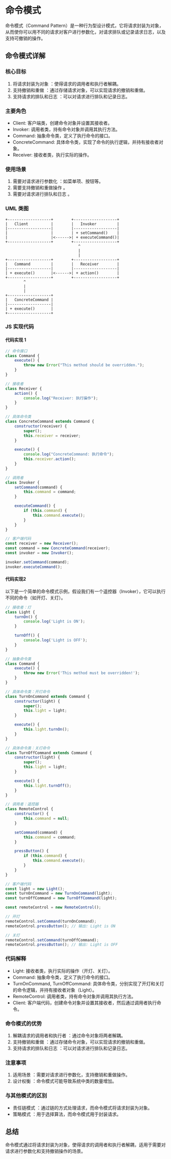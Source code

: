 # 命令模式
命令模式（Command Pattern）是一种行为型设计模式，它将请求封装为对象，从而使你可以用不同的请求对客户进行参数化，对请求排队或记录请求日志，以及支持可撤销的操作。

## 命令模式详解
### 核心目标
1. 将请求封装为对象 ：使得请求的调用者和执行者解耦。
2. 支持撤销和重做 ：通过存储请求对象，可以实现请求的撤销和重做。
3. 支持请求的排队和日志 ：可以对请求进行排队和记录日志。
### 主要角色
- Client: 客户端类，创建命令对象并设置其接收者。
- Invoker: 调用者类，持有命令对象并调用其执行方法。
- Command: 抽象命令类，定义了执行命令的接口。
- ConcreteCommand: 具体命令类，实现了命令的执行逻辑，并持有接收者对象。
- Receiver: 接收者类，执行实际的操作。
### 使用场景
1. 需要对请求进行参数化 ：如菜单项、按钮等。
2. 需要支持撤销和重做操作 。
3. 需要对请求进行排队和日志 。
### UML 类图
```plaintext
+-------------------+        +-------------------+
|   Client          |        |   Invoker         |
|-------------------|        |-------------------|
|                   |        | + setCommand()    |
|                   |<------>| + executeCommand()|
+-------------------+        +-------------------+
                                ^
                                |
                                |
+-------------------+        +-------------------+
|   Command         |        |   Receiver        |
|-------------------|        |-------------------|
| + execute()       |<------>| + action()        |
+-------------------+        +-------------------+
        ^
        |
        |
+-------------------+
|   ConcreteCommand |
|-------------------|
| + execute()       |
+-------------------+
```
### JS 实现代码
#### 代码实现 1
```javascript
// 命令接口
class Command {
    execute() {
        throw new Error("This method should be overridden.");
    }
}

// 接收者
class Receiver {
    action() {
        console.log("Receiver: 执行操作");
    }
}

// 具体命令类
class ConcreteCommand extends Command {
    constructor(receiver) {
        super();
        this.receiver = receiver;
    }

    execute() {
        console.log("ConcreteCommand: 执行命令");
        this.receiver.action();
    }
}

// 调用者
class Invoker {
    setCommand(command) {
        this.command = command;
    }

    executeCommand() {
        if (this.command) {
            this.command.execute();
        }
    }
}

// 客户端代码
const receiver = new Receiver();
const command = new ConcreteCommand(receiver);
const invoker = new Invoker();

invoker.setCommand(command);
invoker.executeCommand();
```

#### 代码实现2
以下是一个简单的命令模式示例，假设我们有一个遥控器（Invoker），它可以执行不同的命令（如开灯、关灯）。
```javascript   
// 接收者：灯
class Light {
    turnOn() {
        console.log('Light is ON');
    }

    turnOff() {
        console.log('Light is OFF');
    }
}

// 抽象命令类
class Command {
    execute() {
        throw new Error('This method must be overridden!');
    }
}

// 具体命令类：开灯命令
class TurnOnCommand extends Command {
    constructor(light) {
        super();
        this.light = light;
    }

    execute() {
        this.light.turnOn();
    }
}

// 具体命令类：关灯命令
class TurnOffCommand extends Command {
    constructor(light) {
        super();
        this.light = light;
    }

    execute() {
        this.light.turnOff();
    }
}

// 调用者：遥控器
class RemoteControl {
    constructor() {
        this.command = null;
    }

    setCommand(command) {
        this.command = command;
    }

    pressButton() {
        if (this.command) {
            this.command.execute();
        }
    }
}

// 客户端代码
const light = new Light();
const turnOnCommand = new TurnOnCommand(light);
const turnOffCommand = new TurnOffCommand(light);

const remoteControl = new RemoteControl();

// 开灯
remoteControl.setCommand(turnOnCommand);
remoteControl.pressButton(); // 输出: Light is ON

// 关灯
remoteControl.setCommand(turnOffCommand);
remoteControl.pressButton(); // 输出: Light is OFF
```

### 代码解释
- Light: 接收者类，执行实际的操作（开灯、关灯）。
- Command: 抽象命令类，定义了执行命令的接口。
- TurnOnCommand, TurnOffCommand: 具体命令类，分别实现了开灯和关灯的命令逻辑，并持有接收者对象（Light）。
- RemoteControl: 调用者类，持有命令对象并调用其执行方法。
- Client: 客户端代码，创建命令对象并设置其接收者，然后通过调用者执行命令。

### 命令模式的优势
1. 解耦请求的调用者和执行者 ：通过命令对象将两者解耦。
2. 支持撤销和重做 ：通过存储命令对象，可以实现请求的撤销和重做。
3. 支持请求的排队和日志 ：可以对请求进行排队和记录日志。
### 注意事项
1. 适用场景 ：需要对请求进行参数化，支持撤销和重做操作。
2. 设计权衡 ：命令模式可能导致系统中类的数量增加。
### 与其他模式的区别
- 责任链模式 ：通过链的方式处理请求，而命令模式将请求封装为对象。
- 策略模式 ：用于选择算法，而命令模式用于封装请求。
## 总结
命令模式通过将请求封装为对象，使得请求的调用者和执行者解耦，适用于需要对请求进行参数化和支持撤销操作的场景。
